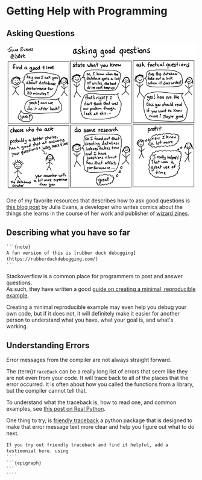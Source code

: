 # Getting Help with Programming



## Asking Questions

![comic on asking questions, that summarizes blog post](../img/questions.png)

One of my favorite resources that describes how to ask good questions is
[this blog post](https://jvns.ca/blog/good-questions/) by Julia Evans, a developer
who writes comics about the things she learns in the course of her work and
publisher of [wizard zines](https://wizardzines.com/).


## Describing what you have so far

````{margin}
```{note}
A fun version of this is [rubber duck debugging](https://rubberduckdebugging.com/)
```
````

Stackoverflow is a common place for programmers to post and answer questions.  
As such, they have written a good
[guide on creating a minimal, reproducible example](https://stackoverflow.com/help/minimal-reproducible-example).


Creating a minimal reproducible example may even help you debug your own code,
but if it does not, it will definitely make it easier for another person to
understand what you have, what your goal is, and what's working.  

## Understanding Errors

Error messages from the compiler are not always straight forward.  

The {term}`TraceBack` can be a really long list of errors that seem like they are not even
from your code.  It will trace back to all of the places that the error occurred.
It is often about how you called the functions from a library, but the compiler
cannot tell that.

To understand what the traceback is, how to read one, and common examples, see [this post on Real Python](https://realpython.com/python-traceback/#how-do-you-read-a-python-traceback).

One thing to try, is [friendly traceback](https://friendly-traceback.github.io/docs/index.html)
a python package that is designed to make that error message text more clear and
help you figure out what to do next.

`````{admonition} Ram Token Opportunity
If you try out friendly traceback and find it helpful, add a testimonial here. using
````
```{epigraph}
```
````
`````
